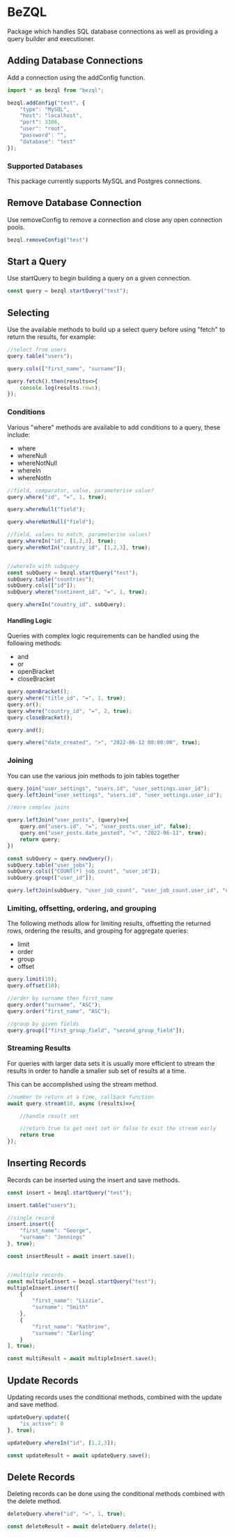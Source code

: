 # BeZQL

Package which handles SQL database connections as well as providing a query builder and executioner.

## Adding Database Connections

Add a connection using the addConfig function.

```typescript
import * as bezql from "bezql";

bezql.addConfig("test", {
    "type": "MySQL",
    "host": "localhost",
    "port": 3306,
    "user": "root",
    "password": "",
    "database": "test"
});
```

### Supported Databases

This package currently supports MySQL and Postgres connections.

## Remove Database Connection

Use removeConfig to remove a connection and close any open connection pools.

```typescript
bezql.removeConfig("test")
```

## Start a Query

Use startQuery to begin building a query on a given connection.

```typescript
const query = bezql.startQuery("test");
```

## Selecting

Use the available methods to build up a select query before using "fetch" to return the results, for example:

```typescript
//select from users
query.table("users");

query.cols(["first_name", "surname"]);

query.fetch().then(results=>{
    console.log(results.rows);
});
```

### Conditions

Various "where" methods are available to add conditions to a query, these include:

* where
* whereNull
* whereNotNull
* whereIn
* whereNotIn

```typescript
//field, comparator, value, parameterise value?
query.where("id", "=", 1, true);

query.whereNull("field");

query.whereNotNull("field");

//field, values to match, parameterise values?
query.whereIn("id", [1,2,3], true);
query.whereNotIn("country_id", [1,2,3], true);


//whereIn with subquery
const subQuery = bezql.startQuery("test");
subQuery.table("countries");
subQuery.cols(["id"]);
subQuery.where("continent_id", "=", 1, true);

query.whereIn("country_id", subQuery);
```

#### Handling Logic

Queries with complex logic requirements can be handled using the following methods:

* and
* or
* openBracket
* closeBracket

```typescript
query.openBracket();
query.where("title_id", "=", 1, true);
query.or();
query.where("country_id", "=", 2, true);
query.closeBracket();

query.and();

query.where("date_created", ">", "2022-06-12 00:00:00", true);
```

### Joining

You can use the various join methods to join tables together

```typescript
query.join("user_settings", "users.id", "user_settings.user_id");
query.leftJoin("user_settings", "users.id", "user_settings.user_id");

//more complex joins

query.leftJoin("user_posts", (query)=>{
    query.on("users.id", "=", "user_posts.user_id", false);
    query.on("user_posts.date_posted", "<", "2022-06-11", true);
    return query;
})

const subQuery = query.newQuery();
subQuery.table("user_jobs");
subQuery.cols(["COUNT(*) job_count", "user_id"]);
subQuery.group(["user_id"]);

query.leftJoin(subQuery, "user_job_count", "user_job_count.user_id", "users.id");
```

### Limiting, offsetting, ordering, and grouping

The following methods allow for limiting results, offsetting the returned rows, ordering the results, and grouping for aggregate queries:

* limit
* order
* group
* offset

```typescript
query.limit(10);
query.offset(10);

//order by surname then first_name
query.order("surname", "ASC");
query.order("first_name", "ASC");

//group by given fields
query.group(["first_group_field", "second_group_field"]);
```

### Streaming Results

For queries with larger data sets it is usually more efficient to stream the results in order to handle a smaller sub set of results at a time.

This can be accomplished using the stream method.

```typescript
//number to return at a time, callback function
await query.stream(10, async (results)=>{

    //handle result set

    //return true to get next set or false to exit the stream early
    return true
});
```

## Inserting Records

Records can be inserted using the insert and save methods.

```typescript
const insert = bezql.startQuery("test");

insert.table("users");

//single record
insert.insert({
    "first_name": "George",
    "surname": "Jennings"
}, true);

const insertResult = await insert.save();


//multiple records
const multipleInsert = bezql.startQuery("test");
multipleInsert.insert([
    {
        "first_name": "Lizzie",
        "surname": "Smith"
    },
    {
        "first_name": "Kathrine",
        "surname": "Earling"
    }
], true);

const multiResult = await multipleInsert.save();
```

## Update Records

Updating records uses the conditional methods, combined with the update and save method.

```typescript
updateQuery.update({
    "is_active": 0
}, true);

updateQuery.whereIn("id", [1,2,3]);

const updateResult = await updateQuery.save();
```

## Delete Records

Deleting records can be done using the conditional methods combined with the delete method.

```typescript
deleteQuery.where("id", "=", 1, true);

const deleteResult = await deleteQuery.delete();
```
